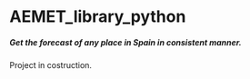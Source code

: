 # AEMET_library_python
##### Get the forecast of any place in Spain in consistent manner.
Project in costruction.
